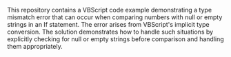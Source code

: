 This repository contains a VBScript code example demonstrating a type mismatch error that can occur when comparing numbers with null or empty strings in an If statement.  The error arises from VBScript's implicit type conversion. The solution demonstrates how to handle such situations by explicitly checking for null or empty strings before comparison and handling them appropriately.